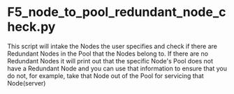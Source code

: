 # F5_node_to_pool_redundant_node_check.py

This script will intake the Nodes the user specifies and check if there are Redundant Nodes in the Pool that the Nodes belong to. If there are no Redundant Nodes it will print out that the specific Node's Pool does not have a Redundant Node and you can use that information to ensure that you do not, for example, take that Node out of the Pool for servicing that Node(server)
